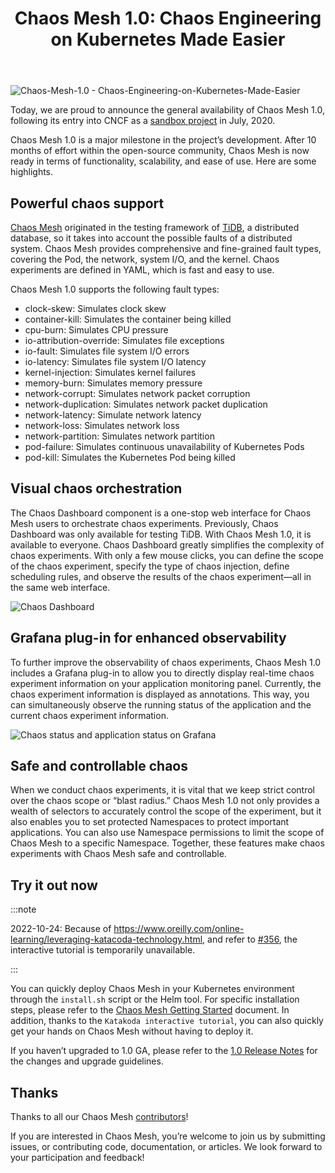 ﻿---
slug: /chaos-mesh-1.0-chaos-engineering-on-kubernetes-made-easier
title: 'Chaos Mesh 1.0: Chaos Engineering on Kubernetes Made Easier'
authors: chaos-mesh
image: /img/blog/chaos-mesh-1.0.png
tags: [Chaos Mesh, Chaos Engineering, Announcement]
---

![Chaos-Mesh-1.0 - Chaos-Engineering-on-Kubernetes-Made-Easier](/img/blog/chaos-mesh-1.0.png)

Today, we are proud to announce the general availability of Chaos Mesh 1.0, following its entry into CNCF as a [sandbox project](https://pingcap.com/blog/announcing-chaos-mesh-as-a-cncf-sandbox-project) in July, 2020.

<!--truncate-->

Chaos Mesh 1.0 is a major milestone in the project’s development. After 10 months of effort within the open-source community, Chaos Mesh is now ready in terms of functionality, scalability, and ease of use. Here are some highlights.

## Powerful chaos support

[Chaos Mesh](https://chaos-mesh.org) originated in the testing framework of [TiDB](https://pingcap.com/products/tidb), a distributed database, so it takes into account the possible faults of a distributed system. Chaos Mesh provides comprehensive and fine-grained fault types, covering the Pod, the network, system I/O, and the kernel. Chaos experiments are defined in YAML, which is fast and easy to use.

Chaos Mesh 1.0 supports the following fault types:

- clock-skew: Simulates clock skew
- container-kill: Simulates the container being killed
- cpu-burn: Simulates CPU pressure
- io-attribution-override: Simulates file exceptions
- io-fault: Simulates file system I/O errors
- io-latency: Simulates file system I/O latency
- kernel-injection: Simulates kernel failures
- memory-burn: Simulates memory pressure
- network-corrupt: Simulates network packet corruption
- network-duplication: Simulates network packet duplication
- network-latency: Simulate network latency
- network-loss: Simulates network loss
- network-partition: Simulates network partition
- pod-failure: Simulates continuous unavailability of Kubernetes Pods
- pod-kill: Simulates the Kubernetes Pod being killed

## Visual chaos orchestration

The Chaos Dashboard component is a one-stop web interface for Chaos Mesh users to orchestrate chaos experiments. Previously, Chaos Dashboard was only available for testing TiDB. With Chaos Mesh 1.0, it is available to everyone. Chaos Dashboard greatly simplifies the complexity of chaos experiments. With only a few mouse clicks, you can define the scope of the chaos experiment, specify the type of chaos injection, define scheduling rules, and observe the results of the chaos experiment—all in the same web interface.

![Chaos Dashboard](/img/blog/chaos-dashboard.gif)

## Grafana plug-in for enhanced observability

To further improve the observability of chaos experiments, Chaos Mesh 1.0 includes a Grafana plug-in to allow you to directly display real-time chaos experiment information on your application monitoring panel. Currently, the chaos experiment information is displayed as annotations. This way, you can simultaneously observe the running status of the application and the current chaos experiment information.

![Chaos status and application status on Grafana](/img/blog/chaos-status.png)

## Safe and controllable chaos

When we conduct chaos experiments, it is vital that we keep strict control over the chaos scope or “blast radius.” Chaos Mesh 1.0 not only provides a wealth of selectors to accurately control the scope of the experiment, but it also enables you to set protected Namespaces to protect important applications. You can also use Namespace permissions to limit the scope of Chaos Mesh to a specific Namespace. Together, these features make chaos experiments with Chaos Mesh safe and controllable.

## Try it out now

:::note

2022-10-24: Because of https://www.oreilly.com/online-learning/leveraging-katacoda-technology.html, and refer to [#356](https://github.com/chaos-mesh/website/pull/356), the interactive tutorial is temporarily unavailable.

:::

You can quickly deploy Chaos Mesh in your Kubernetes environment through the `install.sh` script or the Helm tool. For specific installation steps, please refer to the [Chaos Mesh Getting Started](https://chaos-mesh-website-archived.netlify.app/docs/1.2.4/user_guides/installation) document. In addition, thanks to the `Katakoda interactive tutorial`, you can also quickly get your hands on Chaos Mesh without having to deploy it.

If you haven’t upgraded to 1.0 GA, please refer to the [1.0 Release Notes](https://github.com/chaos-mesh/chaos-mesh/releases/tag/v1.0.0) for the changes and upgrade guidelines.

## Thanks

Thanks to all our Chaos Mesh [contributors](https://github.com/chaos-mesh/chaos-mesh/graphs/contributors)!

If you are interested in Chaos Mesh, you’re welcome to join us by submitting issues, or contributing code, documentation, or articles. We look forward to your participation and feedback!

